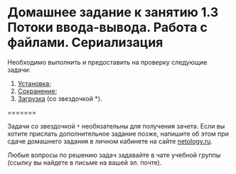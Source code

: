 # Домашнее задание к занятию 1.3 Потоки ввода-вывода. Работа с файлами. Сериализация

Необходимо выполнить и предоставить на проверку следующие задачи:

1. [Установка](src/homework/task1/README.md);
2. [Сохранение](src/homework/task2/README.md);
3. [Загрузка](src/homework/task3/README.md) (со звездочкой *).

=======

Задачи со звездочкой `*` необязательны для получения зачета.
Если вы хотите прислать дополнительное задание позже, напишите об этом при сдаче домашнего задания в личном кабинете на сайте [netology.ru](https://netology.ru).

Любые вопросы по решению задач задавайте в чате учебной группы (ссылку вы найдете в письме на вашей эл. почте).
